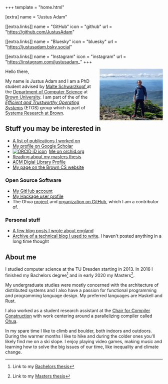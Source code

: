 +++
template = "home.html"

[extra]
name = "Justus Adam"

[[extra.links]]
name = "GitHub"
icon = "github"
url = "https://github.com/JustusAdam"

[[extra.links]]
name = "Bluesky"
icon = "bluesky"
url = "https://justusadam.bsky.social"

[[extra.links]]
name = "Instagram"
icon = "instagram"
url = "https://instagram.com/justusadam_"
+++

<img alt="A picture of me" src="/me.jpg" width="40%" align="right" style="margin-left: 10pt;" />

Hello there,

My name is Justus Adam and I am a PhD student advised by <a target="_blank" href="http://cs.brown.edu/people/malte/">Malte Schwarzkopf </a> at the
<a href="https://cs.brown.edu" target="_blank">Department of Computer Science</a> at
<a href="https://brown.edu" target="_blank">Brown University</a>. I am part of the of the
_<a href="https://etos.cs.brown.edu" target="_blank">Efficient and Trustworthy Operating Systems</a>_
(ETOS) group which is part of <a href="https://systems.cs.brown.edu" target="_blank">Systems Research at
Brown</a>.


## Stuff you may be interested in

- [A list of publications I worked on](/bib/)
- [My profile on Google Scholar]({{site.scholar_link}})
- <div itemscope itemtype="https://schema.org/Person"><a itemprop="sameAs" content="https://orcid.org/0000-0003-4046-534X" href="https://orcid.org/0000-0003-4046-534X" target="orcid.widget" rel="me noopener noreferrer" style="vertical-align:top;"><img src="https://orcid.org/sites/default/files/images/orcid_16x16.png" style="width:1em;margin-right:.5em;" alt="ORCID iD icon">Me on orchid.org</a></div>
- [Reading about my masters thesis](/projects/masters-thesis.html)
- [ACM Digial Library Profile](https://dl.acm.org/profile/99659244337)
- [My page on the Brown CS website](https://cs.brown.edu/people/grad/jadam2/)

### Open Source Software

- [My GitHub account](https://github.com/JustusAdam)
- [My Hackage user profile](https://hackage.haskell.org/user/justus)
- The Ohua [project](https://ohua-dev.github.io) and [organization on
  GitHub](https://github.com/ohua-dev), which I am a contributor of.

### Personal stuff

- [A few blog posts I wrote about england](/england-blog)
- [Archive of a technical blog I used to write](/blog). I haven't posted anything in a long time thought

## About me

I studied computer science at the TU Dresden starting in 2013. In 2016 I
finished my Bachelors degree[^1] and in early 2020 my Masters[^2].

My undergraduate studies were mostly concerned with the architecture of
distributed systems and I also have a passion for functional programming and
programming language design. My preferred languages are Haskell and Rust.

I also worked as a student research assistant at the [Chair for Compiler
Construction](https://cfaed.tu-dresden.de/ccc-about) with work centering around
a parallelizing compiler called [Ohua](http://ohua-dev.github.io/ohua/).

In my spare time I like to climb and boulder, both indoors and outdoors. During
the warmer months I like to hike and during the colder ones you'll likely find
me on a ski slope. I enjoy playing video games, making music and learning how to
solve the big issues of our time, like inequality and climate change.

[^1]: Link to my [Bachelors thesis](https://cfaed.tu-dresden.de/files/user/sertel/BachelorsThesis-Justus-Adam.pdf)
[^2]: Link to my [Masters thesis](/pdfs/thesis.pdf)
[^4]: [Slides](/pdfs/forschungsprojekt.pdf) for the topic introduction presentation of for my masters thesis
[^5]: [PDF](/slides/mt-intermediate-defence.pdf) or
    [PowerPoint](/slides/mt-intermediate-defence.pptx) versions of the slides
    for my intermediate defence.
